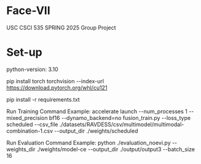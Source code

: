 # Face-VII
USC CSCI 535 SPRING 2025 Group Project


# Set-up

python-version: 3.10

pip install torch torchvision --index-url https://download.pytorch.org/whl/cu121

pip install -r requirements.txt

Run Training Command Example:
accelerate launch --num_processes 1 --mixed_precision bf16 --dynamo_backend=no fusion_train.py --loss_type scheduled --csv_file ./datasets/RAVDESS/csv/multimodel/multimodal-combination-1.csv --output_dir ./weights/scheduled

Run Evaluation Command Example:
python ./evaluation_noevi.py --weights_dir ./weights/model-ce --output_dir ./output/output3 --batch_size 16